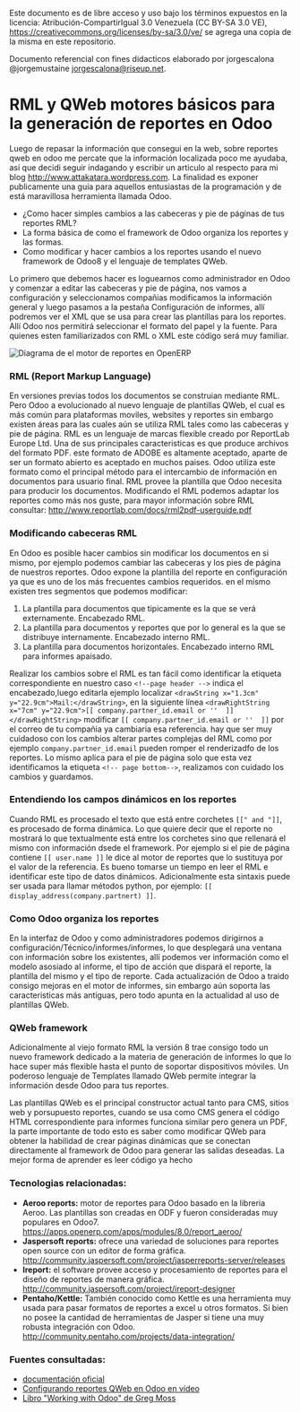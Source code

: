 Este documento es de libre acceso y uso bajo los términos expuestos en la licencia: Atribución-CompartirIgual 3.0 Venezuela (CC BY-SA 3.0 VE), https://creativecommons.org/licenses/by-sa/3.0/ve/ se agrega una copia de la misma en este repositorio.

Documento referencial con fines didacticos elaborado por jorgescalona @jorgemustaine jorgescalona@riseup.net.

RML y QWeb motores básicos para la generación de reportes en Odoo
=================================================================

Luego de repasar la información que consegui en la web, sobre reportes qweb en odoo me percate que la información localizada poco me ayudaba, así que decidi seguir indagando y escribir un articulo al respecto para mi blog http://www.attakatara.wordpress.com. La finalidad es exponer publicamente una guía para aquellos entusiastas de la programación y de está maravillosa herramienta llamada Odoo.

* ¿Como hacer simples cambios a las cabeceras y pie de páginas de tus reportes RML?
* La forma básica de como el framework de Odoo organiza los reportes y las formas.
* Como modificar y hacer cambios a los reportes usando el nuevo framework de Odoo8 y el lenguaje de templates QWeb.

Lo primero que debemos hacer es loguearnos como administrador en Odoo y comenzar a editar las cabeceras y pie de página, nos vamos a configuración y seleccionamos compañias modificamos la información general y luego pasamos a la pestaña Configuración de informes, allí podremos ver el XML que se usa para crear las plantillas para los reportes. Allí Odoo nos permitirá seleccionar el formato del papel y la fuente. Para quienes esten familiarizados con RML o XML este código será muy familiar.

![Diagrama de el motor de reportes en OpenERP](/home/jorge/cuaderno/reportengine.png)

### RML (Report Markup Language)

En versiones previas todos los documentos se construian mediante RML. Pero Odoo a evolucionado al nuevo lenguaje de plantillas QWeb, el cual es más común para plataformas moviles, websites y reportes sin embargo existen áreas para las cuales aún se utiliza RML tales como las cabeceras y pie de página.
RML es un lenguaje de marcas flexible creado por ReportLab Europe Ltd. Una de sus principales caracteristicas es que produce archivos del formato PDF. este formato de ADOBE es altamente aceptado, aparte de ser un formato abierto es aceptado en muchos paises. Odoo utiliza este formato como el principal método para el intercambio de información en documentos para usuario final.
RML provee la plantilla que Odoo necesita para producir los documentos. Modificando el RML podemos adaptar los reportes como más nos guste, para mayor información sobre RML consultar: http://www.reportlab.com/docs/rml2pdf-userguide.pdf

### Modificando cabeceras RML
En Odoo es posible hacer cambios sin modificar los documentos en si mismo, por ejemplo podemos cambiar las cabeceras y los pies de página de nuestros reportes.
Odoo expone la plantilla del reporte en configuración ya que es uno de los más frecuentes cambios requeridos. en el mismo existen tres segmentos que podemos modificar:
1. La plantilla para documentos que tipicamente es la que se verá externamente. Encabezado RML.
1. La plantilla para documentos y reportes que por lo general es la que se distribuye internamente. Encabezado interno RML.
1. La plantilla para documentos horizontales. Encabezado interno RML para informes apaisado.

Realizar los cambios sobre el RML es tan fácil como identificar la etiqueta correspondiente en nuestro caso `<!--page header -->` indica el encabezado,luego editarla ejemplo localizar `<drawString x="1.3cm" y="22.9cm">Mail:</drawString>`, en la siguiente línea `<drawRightString x="7cm" y="22.9cm">[[ company.partner_id.email or ''  ]]</drawRightString>`  modificar `[[ company.partner_id.email or ''  ]]` por el correo de tu compañia ya cambiaria esa referencia. hay que ser muy cuidadoso con los cambios alterar partes complejas del RML como por ejemplo `company.partner_id.email` pueden romper el renderizadfo de los reportes.
Lo mismo aplica para el pie de página solo que esta vez identificamos la etiqueta `<!-- page bottom-->`, realizamos con cuidado los cambios y guardamos.

### Entendiendo los campos dinámicos en los reportes

Cuando RML es procesado el texto que está entre corchetes `[[" and "]]`, es procesado de forma dinámica. Lo que quiere decir que el reporte no mostrará lo que textualmente está entre los corchetes sino que rellenará el mismo con información dsede el framework. Por ejemplo si el pie de página contiene `[[ user.name ]]` le dice al motor de reportes que lo sustituya por el valor de la referencia. Es bueno tomarse un tiempo en leer el RML e identificar este tipo de datos dinámicos.
Adicionalmente esta sintaxis puede ser usada para llamar métodos python, por ejemplo: `[[ display_address(company.partnert) ]]`.

### Como Odoo organiza los reportes

En la interfaz de Odoo y como administradores podemos dirigirnos a configuración/Técnico/informes/informes, lo que desplegará una ventana con información sobre los existentes, allí podemos ver información como el modelo asosiado al informe, el tipo de acción que dispará el reporte, la plantilla del mismo y el tipo de reporte.
Cada actualización de Odoo a traido consigo mejoras en el motor de informes, sin embargo aún soporta las caracteristicas más antiguas, pero todo apunta en la actualidad al uso de plantillas QWeb.

### QWeb framework

Adicionalmente al viejo formato RML la versión 8 trae consigo todo un nuevo framework dedicado a la materia de generación de informes lo que lo hace super más flexible hasta el punto de soportar dispositivos móviles. Un poderoso lenguaje de Templates llamado QWeb permite integrar la información desde Odoo para tus reportes. 

Las plantillas QWeb es el principal constructor actual tanto para CMS, sitios web y porsupuesto reportes, cuando se usa como CMS genera el código HTML correspondiente para informes funciona similar pero genera un PDF, la parte importante de todo esto es saber como modificar QWeb para obtener la habilidad de crear páginas dinámicas que se conectan directamente al framework de Odoo para generar las salidas deseadas.
La mejor forma de aprender es leer código ya hecho

### Tecnologias relacionadas:

* **Aeroo reports:** motor de reportes para Odoo basado en la libreria Aeroo. Las plantillas son creadas en ODF y fueron consideradas muy populares en Odoo7. https://apps.openerp.com/apps/modules/8.0/report_aeroo/
* **Jaspersoft reports:** ofrece una variedad de soluciones para reportes open source con un editor de forma gráfica. http://community.jaspersoft.com/project/jasperreports-server/releases
* **Ireport:** el software provee acceso y procesamiento de reportes para el diseño de reportes de manera gráfica. http://community.jaspersoft.com/project/ireport-designer
* **Pentaho/Kettle:** También conocido como Kettle es una herramienta muy usada para pasar formatos de reportes a excel u otros formatos. Si bien no posee la cantidad de herramientas de Jasper si tiene una muy robusta integración con Odoo. http://community.pentaho.com/projects/data-integration/

### Fuentes consultadas:

* [documentación oficial](https://www.odoo.com/documentation/8.0/reference/reports.html)
* [Configurando reportes QWeb en Odoo en vídeo](https://www.youtube.com/watch?v=1EnM1ZDnswM)
* [Libro "Working with Odoo" de Greg Moss](https://www.packtpub.com/big-data-and-business-intelligence/working-odoo)






